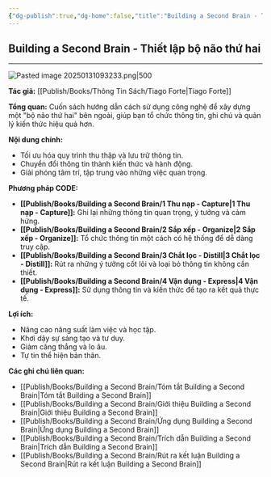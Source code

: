 ```yaml
---
{"dg-publish":true,"dg-home":false,"title":"Building a Second Brain - Thiết lập bộ não thứ hai","date":"2025-01-31","tags":["book","books/building-second-brain"],"Related":"[[The PARA Method]]","dg-path":"Books/Building a Second Brain/Building a Second Brain - Thiết lập bộ não thứ hai.md","permalink":"/books/building-a-second-brain/building-a-second-brain-thiet-lap-bo-nao-thu-hai/","dgPassFrontmatter":true,"updated":"2025-01-31T12:09:27.524+07:00"}
---
```


## Building a Second Brain - Thiết lập bộ não thứ hai
---
![Pasted image 20250131093233.png|500](/img/user/src/Pasted%20image%2020250131093233.png)

**Tác giả:**  [[Publish/Books/Thông Tin Sách/Tiago Forte\|Tiago Forte]]

**Tổng quan:** Cuốn sách hướng dẫn cách sử dụng công nghệ để xây dựng một "bộ não thứ hai" bên ngoài, giúp bạn tổ chức thông tin, ghi chú và quản lý kiến thức hiệu quả hơn.

**Nội dung chính:**

* Tối ưu hóa quy trình thu thập và lưu trữ thông tin.
* Chuyển đổi thông tin thành kiến thức và hành động.
* Giải phóng tâm trí, tập trung vào những việc quan trọng.

**Phương pháp CODE:**

* **[[Publish/Books/Building a Second Brain/1 Thu nạp - Capture\|1 Thu nạp - Capture]]:**  Ghi lại những thông tin quan trọng, ý tưởng và cảm hứng.
* **[[Publish/Books/Building a Second Brain/2 Sắp xếp - Organize\|2 Sắp xếp - Organize]]:** Tổ chức thông tin một cách có hệ thống để dễ dàng truy cập.
* **[[Publish/Books/Building a Second Brain/3 Chắt lọc - Distill\|3 Chắt lọc - Distill]]:**  Rút ra những ý tưởng cốt lõi và loại bỏ thông tin không cần thiết.
* **[[Publish/Books/Building a Second Brain/4 Vận dụng - Express\|4 Vận dụng - Express]]:** Sử dụng thông tin và kiến thức để tạo ra kết quả thực tế.

**Lợi ích:**

* Nâng cao năng suất làm việc và học tập.
* Khơi dậy sự sáng tạo và tư duy.
* Giảm căng thẳng và lo âu.
* Tự tin thể hiện bản thân.



**Các ghi chú liên quan:**

* [[Publish/Books/Building a Second Brain/Tóm tắt Building a Second Brain\|Tóm tắt Building a Second Brain]]
* [[Publish/Books/Building a Second Brain/Giới thiệu Building a Second Brain\|Giới thiệu Building a Second Brain]]
* [[Publish/Books/Building a Second Brain/Ứng dụng Building a Second Brain\|Ứng dụng Building a Second Brain]]
* [[Publish/Books/Building a Second Brain/Trích dẫn Building a Second Brain\|Trích dẫn Building a Second Brain]]
* [[Publish/Books/Building a Second Brain/Rút ra kết luận Building a Second Brain\|Rút ra kết luận Building a Second Brain]]